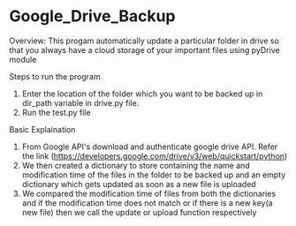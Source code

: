 # Google_Drive_Backup

Overview:
This progam automatically update a particular folder in drive so that you always have a cloud storage of your important files using pyDrive module

Steps to run the program

1. Enter the location of the folder which you want to be backed up in dir_path variable in drive.py file.
2. Run the test.py file 

Basic Explaination

1. From Google API's download and authenticate google drive API. Refer the link (https://developers.google.com/drive/v3/web/quickstart/python)
2. We then created a dictionary to store containing the name and modification time of the files in the folder to be backed up and an empty dictionary which gets updated as soon as a new file is uploaded
3. We compared the modification time of files from both the dictionaries and if the modification time does not match or if there is a new key(a new file) then we call the update or upload function respectively
